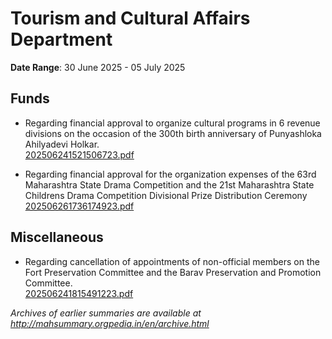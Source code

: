 # Tourism and Cultural Affairs Department

**Date Range**: 30 June 2025 - 05 July 2025


## Funds
- Regarding financial approval to organize cultural programs in 6 revenue divisions on the occasion of the 300th birth anniversary of Punyashloka Ahilyadevi Holkar.\
  [202506241521506723.pdf](https://gr.maharashtra.gov.in/Site/Upload/Government%20Resolutions/English/202506241521506723.pdf)

- Regarding financial approval for the organization expenses of the 63rd Maharashtra State Drama Competition and the 21st Maharashtra State Childrens Drama Competition Divisional Prize Distribution Ceremony\
  [202506261736174923.pdf](https://gr.maharashtra.gov.in/Site/Upload/Government%20Resolutions/English/202506261736174923.pdf)

## Miscellaneous
- Regarding cancellation of appointments of non-official members on the Fort Preservation Committee and the Barav Preservation and Promotion Committee.\
  [202506241815491223.pdf](https://gr.maharashtra.gov.in/Site/Upload/Government%20Resolutions/English/202506241815491223.pdf)


*Archives of earlier summaries are available at http://mahsummary.orgpedia.in/en/archive.html*